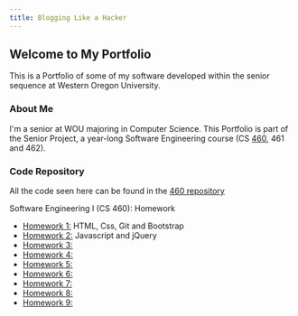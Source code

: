 ```yaml
---
title: Blogging Like a Hacker
---
```

## Welcome to My Portfolio
This is a Portfolio of some of my software developed within the senior sequence at Western Oregon University.

### About Me
I'm a senior at WOU majoring in Computer Science.
This Portfolio is part of the Senior Project, a year-long Software Engineering course (CS  [460](http://www.wou.edu/~morses/classes/cs46x/index.html), 461 and 462).

### Code Repository
All the code seen here can be found in the [460 repository](https://github.com/hmadland/460)

Software Engineering I (CS 460): Homework
* [Homework 1:](https://hmadland.github.io/460/journalHW1.html) HTML, Css, Git and Bootstrap
* [Homework 2:](https://hmadland.github.io/460/journalHW2.html) Javascript and jQuery
* [Homework 3:](https://hmadland.github.io/460/journalHW3.html)
* [Homework 4:](https://hmadland.github.io/460/journalHW4.html)
* [Homework 5:](https://hmadland.github.io/460/journalHW5.html)
* [Homework 6:](https://hmadland.github.io/460/journalHW6.html)
* [Homework 7:](https://hmadland.github.io/460/journalHW7.html)
* [Homework 8:](https://hmadland.github.io/460/journalHW8.html)
* [Homework 9:](https://hmadland.github.io/460/journalHW9.html)
